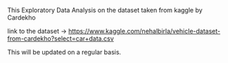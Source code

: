 This Exploratory Data Analysis on the dataset taken from kaggle by Cardekho

link to the dataset -> https://www.kaggle.com/nehalbirla/vehicle-dataset-from-cardekho?select=car+data.csv

This will be updated on a regular basis.
